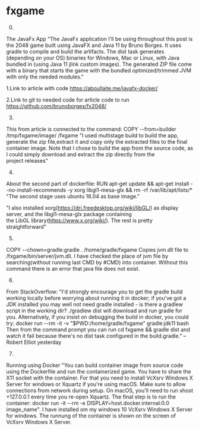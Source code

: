 # fxgame
0.
The JavaFx App
"The JavaFx application I'll be using throughout this post is the 2048 game built using JavaFX and Java 11 by Bruno Borges. It uses gradle to compile and build the artifacts. The dist task generates (depending on your OS) binaries for Windows, Mac or Linux, with Java bundled in (using Java 11 jlink custom images). The generated ZIP file come with a binary that starts the game with the bundled optimized/trimmed JVM with only the needed modules."

1.Link to article with code https://aboullaite.me/javafx-docker/

2.Link to git to needed code for article code to run https://github.com/brunoborges/fx2048/

3.
This from article is connected to the command: COPY --from=builder /tmp/fxgame/image/ /fxgame
"I used multistage build to build the app, 
generate the zip file,extract it and
copy only the extracted files to the final container image.
Note that I chose to build the app from the source code,
as I could simply download and extract the zip directly from the project releases"

4.
About the second part of dockerfile:
RUN apt-get update && apt-get install --no-install-recommends -y xorg libgl1-mesa-glx && rm -rf /var/lib/apt/lists/* 
"The second stage uses ubuntu 18.04 as base image."

"I also installed xorg(https://dri.freedesktop.org/wiki/libGL/) as display server, 
and the libgl1-mesa-glx package containing the LibGL library(https://www.x.org/wiki/).
The rest is pretty straightforward"

5.
COPY --chown=gradle:gradle . /home/gradle/fxgame
Copies jvm.dll file to /fxgame/bin/server/jvm.dll.
I have checked the place of jvm file by searching(without running last CMD by #CMD) into container.
Without this command there is an error that java file does not exist.

6.
From StackOverflow:
"I'd strongly encourage you to get the gradle build working locally before worrying about running it in docker; if you've got a JDK installed you may well not need gradle installed - is there a gradlew script in the working dir? ./gradlew dist will download and run gradle for you. Alternatively, if you insist on debugging the build in docker, you could try: docker run --rm -it -v "$PWD:/home/gradle/fxgame" gradle:jdk11 bash Then from the command prompt you can run cd fxgame && gradle dist and watch it fail because there's no dist task configured in the build.gradle." – Robert Elliot yesterday

7.
Running using Docker
"You can build container image from source code using the Dockerfile and run the containerized game. You have to share the X11 socket with the container. For that you need to install VcXsrv Windows X Server for windows or Xquartz if you're using macOS. Make sure to allow connections from network during setup. On macOS, you'll need to run xhost +127.0.0.1 every time you re-open Xquartz. The final step is to run the container: docker run -it --rm -e DISPLAY=host.docker.internal:0.0 image_name".
I have installed om my windows 10  VcXsrv Windows X Server for windows. The runnung of the container is shown on the screen of VcXsrv Windows X Server.

